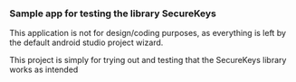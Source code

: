 ### Sample app for testing the library SecureKeys

This application is not for design/coding purposes, as everything is left by the default android studio project wizard.

This project is simply for trying out and testing that the SecureKeys library works as intended
